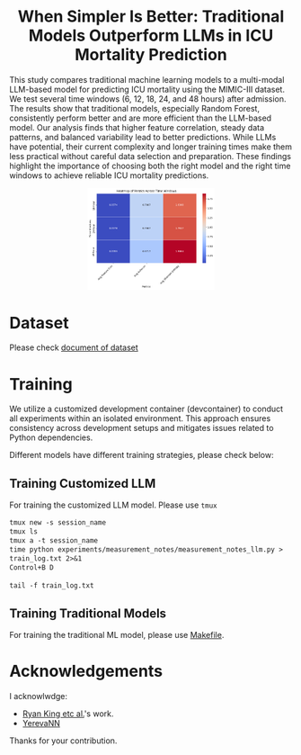 <p align="center">
    <h1 align="center">
        When Simpler Is Better: Traditional Models Outperform LLMs in ICU Mortality Prediction
    </h1>
     <p>This study compares traditional machine learning models to a multi-modal LLM-based model for predicting ICU mortality using the MIMIC-III dataset. We test several time windows (6, 12, 18, 24, and 48 hours) after admission. The results show that traditional models, especially Random Forest, consistently perform better and are more efficient than the LLM-based model. Our analysis finds that higher feature correlation, steady data patterns, and balanced variability lead to better predictions. While LLMs have potential, their current complexity and longer training times make them less practical without careful data selection and preparation. These findings highlight the importance of choosing both the right model and the right time windows to achieve reliable ICU mortality predictions.</p>
</p>

<p align="center">
  <img src="./imgs/result_of_evaluation_ds.png" alt="Image 2 Description" width="45%" style="display: inline-block; margin: 0 2%;" />
</p>


# Dataset

Please check [document of dataset](./documents/dataset.md)


# Training

We utilize a customized development container (devcontainer) to conduct all experiments within an isolated environment. This approach ensures consistency across development setups and mitigates issues related to Python dependencies. 

Different models have different training strategies, please check below:

## Training Customized LLM

For training the customized LLM model. Please use `tmux`

```
tmux new -s session_name
tmux ls
tmux a -t session_name
time python experiments/measurement_notes/measurement_notes_llm.py > train_log.txt 2>&1
Control+B D

tail -f train_log.txt
```

## Training Traditional Models

For training the traditional ML model, please use [Makefile](./Makefile).


# Acknowledgements

I acknowlwdge:
* [Ryan King etc al.](https://github.com/kingrc15/multimodal-clinical-pretraining)'s work. 
* [YerevaNN](https://github.com/YerevaNN/mimic3-benchmarks)

Thanks for your contribution.
